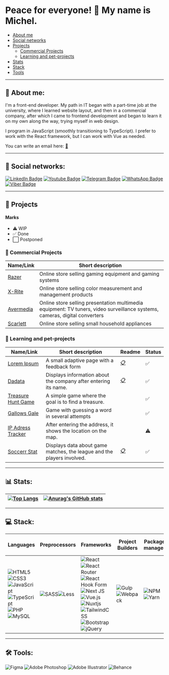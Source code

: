 # Peace for everyone! 👋 My name is Michel.

- [About me](#👦-about-me)
- [Social networks](#🤝-social-networks)
- [Projects](#🎯-projects)
  - [Commercial Projects](#💼-commercial-projects)
  - [Learning and pet-projects](#🎨-learning-and-pet-projects)
- [Stats](#📊-stats)
- [Stack](#💻-stack)
- [Tools](#🛠-tools)

---

## 👦 About me:

I'm a front-end developer. My path in IT began with a part-time job at the university, where I learned website layout, and then in a commercial company, after which I came to frontend development and began to learn it on my own along the way, trying myself in web design.

I program in JavaScript (smoothly transitioning to TypeScript). I prefer to work with the React framework, but I can work with Vue as needed.

You can write an email here: [:e-mail:](mailto:mafri.michel@gmail.com)

---

## 🤝 Social networks:

  <div id="badges">
    <a href="https://www.linkedin.com/in/m-migalov/" target="_blank"><img src="https://img.shields.io/badge/LinkedIn-0288D1?style=for-the-badge&logo=linkedin&logoColor=white" alt="LinkedIn Badge"/></a>
    <a href="https://discord.com/users/463425360386719754" target="_blank"><img src="https://img.shields.io/badge/Discord-5865f2?style=for-the-badge&logo=discord&logoColor=white" alt="Youtube Badge"/></a>
    <a href="https://t.me/migal4" target="_blank"><img src="https://img.shields.io/badge/Telegram-29B6F6?style=for-the-badge&logo=telegram&logoColor=white" alt="Telegram Badge"/></a>
    <a href="https://wa.me/+79099286621" target="_blank"><img src="https://img.shields.io/badge/WhatsApp-25d366?style=for-the-badge&logo=whatsapp&logoColor=white" alt="WhatsApp Badge"/></a>
    <a href="viber://chat?number=%2B79099286621" target="_blank"><img src="https://img.shields.io/badge/Viber-7360f2?style=for-the-badge&logo=viber&logoColor=white" alt="Viber Badge"/></a>
</div>

---
## 🎯 Projects
#### Marks
- ⚠️ WIP
- ✅ Done
- ⬜ Postponed

### 💼 Commercial Projects

|Name/Link|Short description|
|-----------------|----------------|
|[Razer](https://razer.ru)|Online store selling gaming equipment and gaming systems|
|[X-Rite](https://xrite.ru)|Online store selling color measurement and management products|
|[Avermedia](https://avermedia.com/ru)|Online store selling presentation multimedia equipment: TV tuners, video surveillance systems, cameras, digital converters|
|[Scarlett](https://www.scarlett.ru)|Online store selling small household appliances|

### 🎨 Learning and pet-projects
|Name/Link|Short description|Readme|Status|
|-|-|-|-|
|[Lorem Ipsum](https://migalov.github.io/loremipsum/)|A small adaptive page with a feedback form|[📋](https://github.com/migalov/loremipsum)|✅
|[Dadata](https://dadata-teal.vercel.app/)|Displays information about the company after entering its name.|[📋](https://github.com/migalov/dadata)|✅
|[Treasure Hunt Game](https://treasure-hunt-pied.vercel.app/)|A simple game where the goal is to find a treasure.||✅|
|[Gallows Gale](https://gallows-lemon.vercel.app/)|Game with guessing a word in several attempts||✅|
|[IP Adress Tracker](https://ipadresstracker-topaz.vercel.app/)|After entering the address, it shows the location on the map.||⚠️
|[Soccerr Stat](https://football-statistic.vercel.app/)|Displays data about game matches, the league and the players involved.|[📋](https://github.com/migalov/football-statistic/tree/draft-FTB-25)|✅

---
## 📊 Stats:

|[![Top Langs](https://github-readme-stats.vercel.app/api/top-langs/?username=migalov&layout=compact)](https://github.com/migalov/github-readme-stats)|[![Anurag's GitHub stats](https://github-readme-stats.vercel.app/api?username=migalov)](https://github.com/migalov/github-readme-stats)|
|---|---|

---

## 💻 Stack:

|Languages|Preprocessors|Frameworks|Project Builders|Package manager|Task management app|OS|
|-|-|-|-|-|-|-|
|![HTML5](https://img.shields.io/badge/html5-%23E34F26.svg?style=for-the-badge&logo=html5&logoColor=white)![CSS3](https://img.shields.io/badge/css3-%231572B6.svg?style=for-the-badge&logo=css3&logoColor=white)![JavaScript](https://img.shields.io/badge/javascript-%23323330.svg?style=for-the-badge&logo=javascript&logoColor=%23F7DF1E)![TypeScript](https://img.shields.io/badge/typescript-%23007ACC.svg?style=for-the-badge&logo=typescript&logoColor=white)![PHP](https://img.shields.io/badge/php-%23777BB4.svg?style=for-the-badge&logo=php&logoColor=white)![MySQL](https://img.shields.io/badge/mysql-%2300f.svg?style=for-the-badge&logo=mysql&logoColor=white)|![SASS](https://img.shields.io/badge/SASS-hotpink.svg?style=for-the-badge&logo=SASS&logoColor=white)![Less](https://img.shields.io/badge/less-2B4C80?style=for-the-badge&logo=less&logoColor=white)|![React](https://img.shields.io/badge/react-%2320232a.svg?style=for-the-badge&logo=react&logoColor=%2361DAFB)![React Router](https://img.shields.io/badge/React_Router-CA4245?style=for-the-badge&logo=react-router&logoColor=white)![React Hook Form](https://img.shields.io/badge/React%20Hook%20Form-%23EC5990.svg?style=for-the-badge&logo=reacthookform&logoColor=white)![Next JS](https://img.shields.io/badge/Next-black?style=for-the-badge&logo=next.js&logoColor=white)![Vue.js](https://img.shields.io/badge/vuejs-%2335495e.svg?style=for-the-badge&logo=vuedotjs&logoColor=%234FC08D)![Nuxtjs](https://img.shields.io/badge/Nuxt-002E3B?style=for-the-badge&logo=nuxtdotjs&logoColor=#00DC82)![TailwindCSS](https://img.shields.io/badge/tailwindcss-%2338B2AC.svg?style=for-the-badge&logo=tailwind-css&logoColor=white)![Bootstrap](https://img.shields.io/badge/bootstrap-%238511FA.svg?style=for-the-badge&logo=bootstrap&logoColor=white)![jQuery](https://img.shields.io/badge/jquery-%230769AD.svg?style=for-the-badge&logo=jquery&logoColor=white)|![Gulp](https://img.shields.io/badge/GULP-%23CF4647.svg?style=for-the-badge&logo=gulp&logoColor=white)![Webpack](https://img.shields.io/badge/webpack-%238DD6F9.svg?style=for-the-badge&logo=webpack&logoColor=black)|![NPM](https://img.shields.io/badge/NPM-%23CB3837.svg?style=for-the-badge&logo=npm&logoColor=white)![Yarn](https://img.shields.io/badge/yarn-%232C8EBB.svg?style=for-the-badge&logo=yarn&logoColor=white)|![Notion](https://img.shields.io/badge/Notion-%23000000.svg?style=for-the-badge&logo=notion&logoColor=white)![Jira](https://img.shields.io/badge/jira-%230A0FFF.svg?style=for-the-badge&logo=jira&logoColor=white)![Trello](https://img.shields.io/badge/Trello-%23026AA7.svg?style=for-the-badge&logo=Trello&logoColor=white)|![Windows](https://img.shields.io/badge/Windows-0078D6?style=for-the-badge&logo=windows&logoColor=white)![Linux Mint](https://img.shields.io/badge/Linux%20Mint-87CF3E?style=for-the-badge&logo=Linux%20Mint&logoColor=white)

---

## 🛠 Tools:

![Figma](https://img.shields.io/badge/figma-%23F24E1E.svg?style=for-the-badge&logo=figma&logoColor=white)
![Adobe Photoshop](https://img.shields.io/badge/adobe%20photoshop-%2331A8FF.svg?style=for-the-badge&logo=adobe%20photoshop&logoColor=white)
![Adobe Illustrator](https://img.shields.io/badge/adobe%20illustrator-%23FF9A00.svg?style=for-the-badge&logo=adobe%20illustrator&logoColor=white)
![Behance](https://img.shields.io/badge/Behance-1769ff?style=for-the-badge&logo=behance&logoColor=white)
